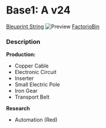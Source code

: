 # Base1: A v24

[Bleuprint String](https://factoriobin.com/static/cdn/forever/post/w/y/e/wyeihC1N/0/v0/blueprint-30832958756172e5.txt)
![Preview](https://factoriobin.com/static/cdn/forever/post/w/y/e/wyeihC1N/0/v0/render-84437b363fe1feaa.jpg)
[FactorioBin](https://factoriobin.com/post/wyeihC1N)

### Description
**Production:**
- Copper Cable
- Electronic Circuit
- Inserter
- Small Electric Pole
- Iron Gear
- Transport Belt

**Research**
- Automation (Red)

